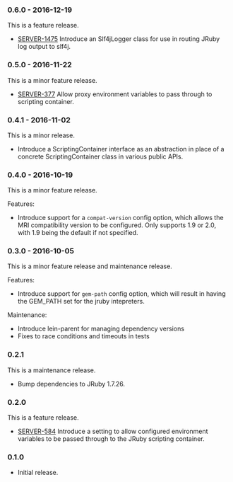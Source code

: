 ### 0.6.0 - 2016-12-19

This is a feature release.

* [SERVER-1475](https://tickets.puppetlabs.com/browse/SERVER-1475) Introduce
  an Slf4jLogger class for use in routing JRuby log output to slf4j.

### 0.5.0 - 2016-11-22

This is a minor feature release.

* [SERVER-377](https://tickets.puppetlabs.com/browse/SERVER-377) Allow proxy
  environment variables to pass through to scripting container.

### 0.4.1 - 2016-11-02

This is a minor release.

* Introduce a ScriptingContainer interface as an abstraction in place of a concrete
  ScriptingContainer class in various public APIs.

### 0.4.0 - 2016-10-19

This is a minor feature release.

Features:

* Introduce support for a `compat-version` config option, which allows the MRI
  compatibility version to be configured.  Only supports 1.9 or 2.0, with 1.9
  being the default if not specified.

### 0.3.0 - 2016-10-05

This is a minor feature release and maintenance release.

Features:

* Introduce support for `gem-path` config option, which will result in having the
  GEM_PATH set for the jruby intepreters.

Maintenance:

* Introduce lein-parent for managing dependency versions
* Fixes to race conditions and timeouts in tests

### 0.2.1

This is a maintenance release.

 * Bump dependencies to JRuby 1.7.26.

### 0.2.0

This is a feature release.

 * [SERVER-584](https://tickets.puppetlabs.com/browse/SERVER-584)
   Introduce a setting to allow configured environment variables to be passed
   through to the JRuby scripting container.

### 0.1.0

 * Initial release.


